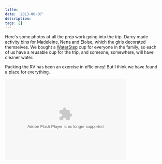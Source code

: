 ```yaml
---
title:
date: '2013-06-07'
description:
tags: []
---
```

Here's some photos of all the prep work going into the trip. Darcy made activity bins for Madeleine, Nena and Eloise, which the
girls decorated themselves.  We bought a [WaterStep](http://waterstep.org) cup for everyone in the family, so each of us have
a reusable cup for the trip, and someone, somewhere, will have cleaner water.

Packing the RV has been an exercise in efficiency! But I think we have found a place for everything.

<embed type="application/x-shockwave-flash" src="https://static.googleusercontent.com/external_content/picasaweb.googleusercontent.com/slideshow.swf" width="400" height="267" flashvars="host=picasaweb.google.com&hl=en_US&feat=flashalbum&RGB=0x000000&feed=https%3A%2F%2Fpicasaweb.google.com%2Fdata%2Ffeed%2Fapi%2Fuser%2F116065733838856651489%2Falbumid%2F5886594153184555985%3Falt%3Drss%26kind%3Dphoto%26authkey%3DGv1sRgCOSQ6K3FjeShfg%26hl%3Den_US" pluginspage="http://www.macromedia.com/go/getflashplayer"></embed>
